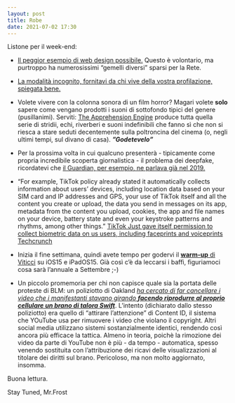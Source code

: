 ```yaml
---
layout: post
title: Robe
date: 2021-07-02 17:30
---
```


Listone per il week-end:

- [Il peggior esempio di web design possibile.](https://arstechnica.com/gadgets/2019/07/behold-the-most-intentionally-poorly-designed-website-ever-created/) Questo è volontario, ma purtroppo ha numerosissimi “gemelli diversi” sparsi per la Rete.

- [La modalità incognito, fornitavi da chi vive della vostra profilazione, spiegata bene.](https://www.mcsweeneys.net/articles/you-are-now-browsing-in-incognito-mode)

- Volete vivere con la colonna sonora di un film horror? Magari volete **solo** sapere come vengano prodotti i suoni di sottofondo tipici del genere (pusillanimi). Serviti: [The Apprehension Engine](https://dangerousminds.net/comments/the_apprehension_engine_the_most_terrifying_musical_instrument_of_all_time) produce tutta quella serie di stridii, echi, riverberi e suoni indefinibili che fanno sì che non si riesca a stare seduti decentemente sulla poltroncina del cinema (o, negli ultimi tempi, sul divano di casa). ***”Godetevelo”***

- Per la prossima volta in cui qualcuno presenterà - tipicamente come propria incredibile scoperta giornalistica - il problema dei deepfake, ricordatevi che [il Guardian, per esempio, ne parlava già nel 2019.](https://www.theguardian.com/technology/2019/jun/23/what-do-we-do-about-deepfake-video-ai-facebook)

- “For example, TikTok policy already stated it automatically collects information about users’ devices, including location data based on your SIM card and IP addresses and GPS, your use of TikTok itself and all the content you create or upload, the data you send in messages on its app, metadata from the content you upload, cookies, the app and file names on your device, battery state and even your keystroke patterns and rhythms, among other things.” [TikTok Just gave itself permission to collect biometric data on us users, including faceprints and voiceprints Techcrunch](https://techcrunch.com/2021/06/03/tiktok-just-gave-itself-permission-to-collect-biometric-data-on-u-s-users-including-faceprints-and-voiceprints/)

- Inizia il fine settimana, quindi avete tempo per godervi il [**warm-up** di Viticci](https://www.macstories.net/stories/three-weeks-with-ios-and-ipados-15-foundational-updates/) su iOS15 e iPadOS15. Già così c’è da leccarsi i baffi, figuriamoci cosa sarà l’annuale a Settembre ;-)

- Un piccolo promemoria per chi non capisce quale sia la portata delle proteste di BLM: un poliziotto di Oakland [*ha cercato di far cancellare i video che i manifestanti stavano girando **facendo riprodurre al proprio cellulare un brano di talora Swift***](https://www.inputmag.com/tech/police-officer-trying-to-hide-behind-taylor-swift-shows-exactly-why-we-should-record-police). L’intento (dichiarato dallo stesso poliziotto) era quello di “attirare l’attenzione” di Content ID, il sistema che YOuTube usa per rimuovere i video che violano il copyright. Altri social media utilizzano sistemi sostanzialmente identici, rendendo così ancora più efficace la tattica. Almeno in teoria, poichè la rimozione dei video da parte di YouTube non è più - da tempo - automatica, spesso venendo sostituita con l’attribuzione dei ricavi delle visualizzazioni al titolare dei diritti sul brano. Pericoloso, ma non molto aggiornato, insomma.

Buona lettura.

Stay Tuned, Mr.Frost
